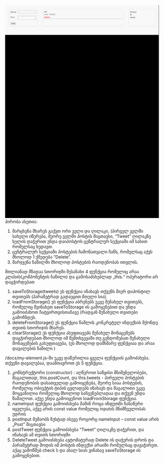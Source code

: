 ![img_1.png](img_1.png)
პირობა ასეთია:
1.	მარცხენა მხარეს გაქვთ ორი ველი და ღილაკი, (პირველ ველში სახელი იწერება, მეორე ველში პოსტის შიგთავსი, “Tweet” ღილაკზე ხელის დაჭერით უნდა დაიპოსტოს ცენტრალურ სექციაში იმ სახით რომელსაც ხედავთ.
2.	ცენტრალურ სექციაში პოსტების ჩამონათვალი ჩანს, რომელსაც აქვს მხოლოდ 1 ქმედება “Delete”.
3.	მარჯვენა ნაწილში მხოლოდ პოსტების რაოდენობას ითვლის.

მთლიანად მზადაა სთორიჯში შესანახი 4 ფუნქცია რომელიც არაა კლასის(კომპონენტის ნაწილი) და გამოსაძახებლად „this.“ ოპერატორი არ დაგჭირდებათ
1.	saveToStorage(tweets) ეს ფუნქცია ინახავს თქვენს მიერ დაპოსტილ თვითებს (პარამეტრად გადაეცით მთელი სია).
2.	loadFromStorage() ეს ფუნქცია აბრუნებს უკვე შენახულ თვითებს, რომელიც შეინახეთ saveToStorage ის გამოყენებით და უნდა გამოიძახოთ ჩატვირთვისთანავე (რადგან შენახული თვითები გამოჩნდეს.
2.	deleteFromStorage() ეს ფუნქცია წაშლის კონკრეტულ ინდექსის მქონდე თვითს სთორიჯის მხარეს.
3.	clearStorage() ეს ფუნქცია ასუფთავებს შენახულ მონაცემებს დაგჭირდებათ მხოლოდ იმ შემთხვევაში თუ გენდომებათ შენახული მონაცემების გასუფთავება, (ეს მხოლოდ დამხმარე ფუნქციაა და არაა დავალების ნაწილი )


/docs/my-element.js-ში
უკვე დაწერილია ყველა ფუნქციის გამოძახება. თქვენი დავალებაა, დაამთავროთ ეს 5 ფუნქცია.
1.	კონსტრუქტორი (constructor)  : აღწეროთ საწყისი მნიშვნელობები, მაგალითად, this.postCount, და this.tweets - პირველი პოსტების რაოდენობის დასათველად გამოიყენება, მეორე სიაა პოსტების, რომელიც ობიექტის ტიპის ცვლადებს ინახავს და მაგალითი უკვე მოყვანილია რომელიც მხოლოდ საჩვენებლადაა და თქვენ უნდა წაშალოთ. აქვე უნდა გამოიყენოთ loadFromStorage ფუნქცია.
2.	nameInput ფუნქცია გამოიძახება მაშინ როცა ინფუთში ჩანაწერი იცვლება,
      აქვე არის const value რომელიც inputის მნიშნველობას უდრის
3.	postInput მუშაობს ზუსტად ისევე როგორც nameInput – const value არის „Post” შიგთავსი
4.	postTweet ფუნქცია გამოიძახება “Tweet” ღილაკზე დაჭერით, და ინახავს ამ თვითს სთორიჯში
5.	DeleteTweet გამოიძახება ავტომატურად Delete ის დაჭერის დროს და პარამეტრად მოდის იმ პოსტის ინდექსი არაიში რომელსაც დავაჭირეთ. აქაც ვამოწმებ check ს და ახალ სიას ვინახავ saveToStorage ის გამოყენებით.
